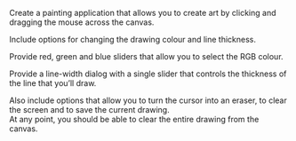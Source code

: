 Create a painting application that allows you to create art by clicking and dragging the mouse across the canvas.  
 
Include options for changing the drawing colour and line thickness.  
 
Provide red, green and blue sliders that allow you to select the RGB colour.  
 
Provide a line-width dialog with a single slider that controls the thickness of the line that you’ll draw. 
 
Also include options that allow you to turn the cursor into an eraser, to clear the screen and to save the current drawing.  
At any point, you should be able to clear the entire drawing from the canvas. 
